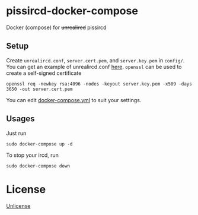 # pissircd-docker-compose

Docker (compose) for ~~unrealircd~~ pissircd

## Setup

Create `unrealircd.conf`, `server.cert.pem`, and `server.key.pem` in `config/`. You can get an example of unrealircd.conf [here](https://raw.githubusercontent.com/pissnet/pissircd/piss60/doc/conf/examples/example.conf). `openssl` can be used to create a self-signed certificate

```
openssl req -newkey rsa:4096 -nodes -keyout server.key.pem -x509 -days 3650 -out server.cert.pem
```

You can edit [docker-compose.yml](docker-compose.yml) to suit your settings.

## Usages

Just run

```
sudo docker-compose up -d
```

To stop your ircd, run

```
sudo docker-compose down
```

# License

[Unlicense](LICENSE)
